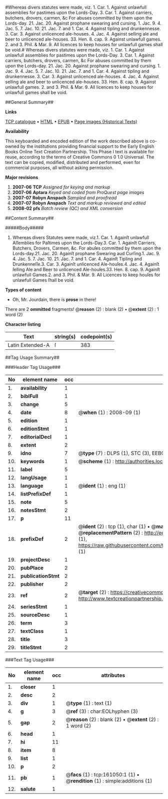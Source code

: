 #Whereas divers statutes were made, viz. 1. Car. 1. Against unlawfull assemblies for pastimes upon the Lords-Day. 3. Car. 1. Against carriers, butchers, drovers, carmen, &c For abuses committed by them upon the Lords-day. 21. Jac. 20. Against prophane swearing and cursing. 1. Jac. 9. 4. Jac. 5. 7. Jac. 10. 21. Jac. 7. and 1. Car. 4. Against tipling and drunkennesse. 3. Car. 3. Against unlicenced ale-houses. 4. Jac. 4. Against selling ale and beer to unlicenced ale-houses. 33. Hen. 8. cap. 9. Against unlawfull games. 2. and 3. Phil. & Mar. 9. All licences to keep houses for unlawfull games shall be void.#
Whereas divers statutes were made, viz. 1. Car. 1. Against unlawfull assemblies for pastimes upon the Lords-Day. 3. Car. 1. Against carriers, butchers, drovers, carmen, &c For abuses committed by them upon the Lords-day. 21. Jac. 20. Against prophane swearing and cursing. 1. Jac. 9. 4. Jac. 5. 7. Jac. 10. 21. Jac. 7. and 1. Car. 4. Against tipling and drunkennesse. 3. Car. 3. Against unlicenced ale-houses. 4. Jac. 4. Against selling ale and beer to unlicenced ale-houses. 33. Hen. 8. cap. 9. Against unlawfull games. 2. and 3. Phil. & Mar. 9. All licences to keep houses for unlawfull games shall be void.

##General Summary##

**Links**

[TCP catalogue](http://www.ota.ox.ac.uk/tcp/)  • 
[HTML](http://tei.it.ox.ac.uk/tcp/Texts-HTML/free/A96/A96303.html)  • 
[EPUB](http://tei.it.ox.ac.uk/tcp/Texts-EPUB/free/A96/A96303.epub) • 
[Page images (Historical Texts)](https://data.historicaltexts.jisc.ac.uk/view?pubId=eebo-99870684e&pageId=eebo-99870684e-161050-1)

**Availability**

This keyboarded and encoded edition of the
	       work described above is co-owned by the institutions
	       providing financial support to the Early English Books
	       Online Text Creation Partnership. This Phase I text is
	       available for reuse, according to the terms of Creative
	       Commons 0 1.0 Universal. The text can be copied,
	       modified, distributed and performed, even for
	       commercial purposes, all without asking permission.

**Major revisions**

1. __2007-06__ __TCP__ *Assigned for keying and markup*
1. __2007-06__ __Aptara__ *Keyed and coded from ProQuest page images*
1. __2007-07__ __Robyn Anspach__ *Sampled and proofread*
1. __2007-07__ __Robyn Anspach__ *Text and markup reviewed and edited*
1. __2008-02__ __pfs__ *Batch review (QC) and XML conversion*

##Content Summary##

#####Body#####

1. Whereas divers Statutes were made, viz.1. Car. 1. Againſt unlawfull Aſſemblies for Paſtimes upon the Lords-Day.3. Car. 1. Againſt Carriers, Butchers, Drovers, Carmen, &c. For abuſes committed
by them upon the Lords-day.21. Jac. 20. Againſt prophane Swearing aud Curſing.1. Jac. 9. 4. Jac. 5. 7. Jac. 10. 21. Jac. 7. and 1. Car. 4. Againſt
Tipling and Drunkenneſſe.3. Car. 3. Againſt unlicenced Ale-houſes.4. Jac. 4. Againſt ſelling Ale and Beer to unlicenced Ale-houſes.33. Hen. 8. cap. 9. Againſt unlawfull Games.2. and 3. Phil. & Mar. 9. All Licences to keep houſes for unlawfull Games ſhall be
void.

**Types of content**

  * Oh, Mr. Jourdain, there is **prose** in there!

There are 2 **ommitted** fragments! 
 @__reason__ (2) : blank (2)  •  @__extent__ (2) : 1 word (2)

**Character listing**


|Text|string(s)|codepoint(s)|
|---|---|---|
|Latin Extended-A|ſ|383|

##Tag Usage Summary##

###Header Tag Usage###

|No|element name|occ|attributes|
|---|---|---|---|
|1.|__availability__|1||
|2.|__biblFull__|1||
|3.|__change__|5||
|4.|__date__|8| @__when__ (1) : 2008-09 (1)|
|5.|__edition__|1||
|6.|__editionStmt__|1||
|7.|__editorialDecl__|1||
|8.|__extent__|2||
|9.|__idno__|7| @__type__ (7) : DLPS (1), STC (3), EEBO-CITATION (1), PROQUEST (1), VID (1)|
|10.|__keywords__|1| @__scheme__ (1) : http://authorities.loc.gov/ (1)|
|11.|__label__|5||
|12.|__langUsage__|1||
|13.|__language__|1| @__ident__ (1) : eng (1)|
|14.|__listPrefixDef__|1||
|15.|__note__|5||
|16.|__notesStmt__|2||
|17.|__p__|11||
|18.|__prefixDef__|2| @__ident__ (2) : tcp (1), char (1)  •  @__matchPattern__ (2) : ([0-9\-]+):([0-9IVX]+) (1), (.+) (1)  •  @__replacementPattern__ (2) : http://eebo.chadwyck.com/downloadtiff?vid=$1&page=$2 (1), https://raw.githubusercontent.com/textcreationpartnership/Texts/master/tcpchars.xml#$1 (1)|
|19.|__projectDesc__|1||
|20.|__pubPlace__|2||
|21.|__publicationStmt__|2||
|22.|__publisher__|2||
|23.|__ref__|2| @__target__ (2) : https://creativecommons.org/publicdomain/zero/1.0/ (1), http://www.textcreationpartnership.org/docs/. (1)|
|24.|__seriesStmt__|1||
|25.|__sourceDesc__|1||
|26.|__term__|3||
|27.|__textClass__|1||
|28.|__title__|3||
|29.|__titleStmt__|2||


###Text Tag Usage###

|No|element name|occ|attributes|
|---|---|---|---|
|1.|__closer__|1||
|2.|__desc__|2||
|3.|__div__|1| @__type__ (1) : text (1)|
|4.|__g__|3| @__ref__ (3) : char:EOLhyphen (3)|
|5.|__gap__|2| @__reason__ (2) : blank (2)  •  @__extent__ (2) : 1 word (2)|
|6.|__head__|1||
|7.|__hi__|11||
|8.|__item__|8||
|9.|__list__|1||
|10.|__p__|2||
|11.|__pb__|1| @__facs__ (1) : tcp:161050:1 (1)  •  @__rendition__ (1) : simple:additions (1)|
|12.|__salute__|1||
